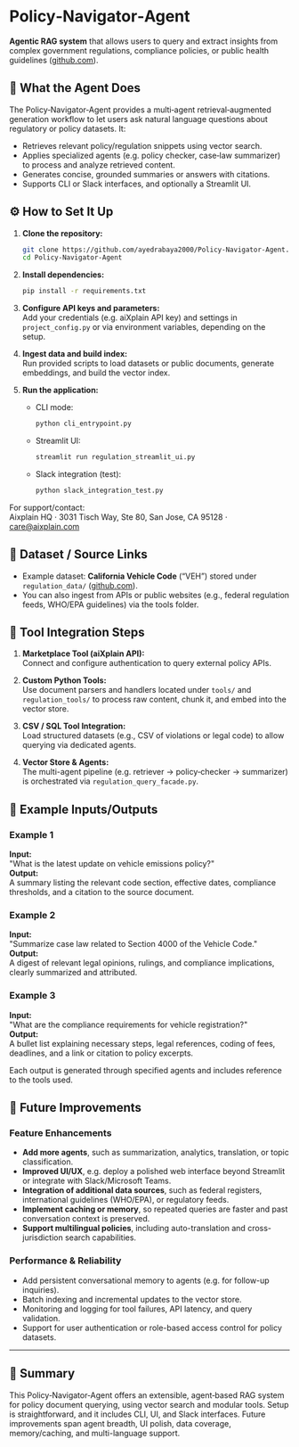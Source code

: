 # Policy‑Navigator‑Agent

**Agentic RAG system** that allows users to query and extract insights from complex government regulations, compliance policies, or public health guidelines ([github.com](https://github.com/arabaya3/Policy-Navigator-Agent--AiXplain?utm_source=chatgpt.com)).

## 📌 What the Agent Does

The Policy‑Navigator‑Agent provides a multi‑agent retrieval‑augmented generation workflow to let users ask natural language questions about regulatory or policy datasets. It:

- Retrieves relevant policy/regulation snippets using vector search.
- Applies specialized agents (e.g. policy checker, case‑law summarizer) to process and analyze retrieved content.
- Generates concise, grounded summaries or answers with citations.
- Supports CLI or Slack interfaces, and optionally a Streamlit UI.

## ⚙️ How to Set It Up

1. **Clone the repository:**
   ```bash
   git clone https://github.com/ayedrabaya2000/Policy-Navigator-Agent.git
   cd Policy-Navigator-Agent
   ```

2. **Install dependencies:**
   ```bash
   pip install -r requirements.txt
   ```

3. **Configure API keys and parameters:**  
   Add your credentials (e.g. aiXplain API key) and settings in `project_config.py` or via environment variables, depending on the setup.

4. **Ingest data and build index:**  
   Run provided scripts to load datasets or public documents, generate embeddings, and build the vector index.

5. **Run the application:**
   - CLI mode:  
     ```bash
     python cli_entrypoint.py
     ```
   - Streamlit UI:  
     ```bash
     streamlit run regulation_streamlit_ui.py
     ```
   - Slack integration (test):  
     ```bash
     python slack_integration_test.py
     ```

For support/contact:  
Aixplain HQ · 3031 Tisch Way, Ste 80, San Jose, CA 95128 · care@aixplain.com

## 📂 Dataset / Source Links

- Example dataset: **California Vehicle Code** (“VEH”) stored under `regulation_data/` ([github.com](https://github.com/arabaya3/Policy-Navigator-Agent--AiXplain?utm_source=chatgpt.com)).  
- You can also ingest from APIs or public websites (e.g., federal regulation feeds, WHO/EPA guidelines) via the tools folder.

## 🔧 Tool Integration Steps

1. **Marketplace Tool (aiXplain API):**  
   Connect and configure authentication to query external policy APIs.

2. **Custom Python Tools:**  
   Use document parsers and handlers located under `tools/` and `regulation_tools/` to process raw content, chunk it, and embed into the vector store.

3. **CSV / SQL Tool Integration:**  
   Load structured datasets (e.g., CSV of violations or legal code) to allow querying via dedicated agents.

4. **Vector Store & Agents:**  
   The multi-agent pipeline (e.g. retriever → policy‑checker → summarizer) is orchestrated via `regulation_query_facade.py`.

## 🧪 Example Inputs/Outputs

### Example 1
**Input:**  
"What is the latest update on vehicle emissions policy?"  
**Output:**  
A summary listing the relevant code section, effective dates, compliance thresholds, and a citation to the source document.

### Example 2
**Input:**  
"Summarize case law related to Section 4000 of the Vehicle Code."  
**Output:**  
A digest of relevant legal opinions, rulings, and compliance implications, clearly summarized and attributed.

### Example 3
**Input:**  
"What are the compliance requirements for vehicle registration?"  
**Output:**  
A bullet list explaining necessary steps, legal references, coding of fees, deadlines, and a link or citation to policy excerpts.

Each output is generated through specified agents and includes reference to the tools used.

## 🚀 Future Improvements

### Feature Enhancements
- **Add more agents**, such as summarization, analytics, translation, or topic classification.
- **Improved UI/UX**, e.g. deploy a polished web interface beyond Streamlit or integrate with Slack/Microsoft Teams.
- **Integration of additional data sources**, such as federal registers, international guidelines (WHO/EPA), or regulatory feeds.
- **Implement caching or memory**, so repeated queries are faster and past conversation context is preserved.
- **Support multilingual policies**, including auto-translation and cross-jurisdiction search capabilities.

### Performance & Reliability
- Add persistent conversational memory to agents (e.g. for follow-up inquiries).
- Batch indexing and incremental updates to the vector store.
- Monitoring and logging for tool failures, API latency, and query validation.
- Support for user authentication or role-based access control for policy datasets.

---

## 📌 Summary

This Policy‑Navigator‑Agent offers an extensible, agent‑based RAG system for policy document querying, using vector search and modular tools. Setup is straightforward, and it includes CLI, UI, and Slack interfaces. Future improvements span agent breadth, UI polish, data coverage, memory/caching, and multi-language support.